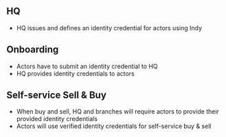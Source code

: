 ## HQ
- HQ issues and defines an identity credential for actors using Indy

## Onboarding
- Actors have to submit an identity credential to HQ
- HQ provides identity credentials to actors

## Self-service Sell & Buy
- When buy and sell, HQ and branches will require actors to provide their provided identity credentials
- Actors will use verified identity credentials for self-service buy & sell
